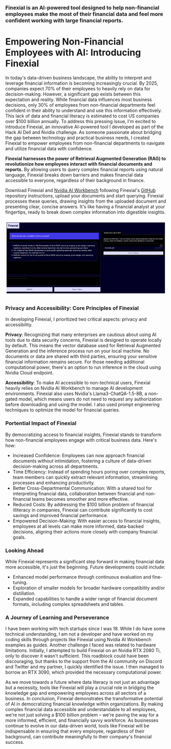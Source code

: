 ### Finexial is an AI-powered tool designed to help non-financial employees make the most of their financial data and feel more confident working with large financial reports.

# Empowering Non-Financial Employees with AI: Introducing Finexial

In today's data-driven business landscape, the ability to interpret and leverage financial information is becoming increasingly crucial. By 2025, companies expect 70% of their employees to heavily rely on data for decision-making. However, a significant gap exists between this expectation and reality. While financial data influences most business decisions, only 30% of employees from non-financial departments feel confident in their ability to understand and use this information effectively. This lack of data and financial literacy is estimated to cost US companies over $100 billion annually.
To address this pressing issue, I'm excited to introduce Finexial, an innovative AI-powered tool I developed as part of the Hack AI Dell and Nvidia challenge. As someone passionate about bridging the gap between technology and practical business needs, I created Finexial to empower employees from non-financial departments to navigate and utilize financial data with confidence.

**Finexial harnesses the power of Retrieval Augmented Generation (RAG) to revolutionize how employees interact with financial documents and reports.** By allowing users to query complex financial reports using natural language, Finexial breaks down barriers and makes financial data accessible to everyone, regardless of their background in finance.

Download Finexial and [Nvidia AI Workbench](https://www.nvidia.com/en-gb/deep-learning-ai/solutions/data-science/workbench/) following Finexial's [GitHub](https://github.com/AmandineFlachs/finexial) repository instructions, upload your documents and start querying. Finexial processes these queries, drawing insights from the uploaded document and presenting clear, concise answers. It's like having a financial analyst at your fingertips, ready to break down complex information into digestible insights.

![Finexial example1](code/chatui/static/Finexial_example_1.png)

### Privacy and Accessibility: Core Principles of Finexial
In developing Finexial, I prioritized two critical aspects: privacy and accessibility.

**Privacy**: Recognizing that many enterprises are cautious about using AI tools due to data security concerns, Finexial is designed to operate locally by default. This means the vector database used for Retrieval Augmented Generation and the inference process run on your local machine. No documents or data are shared with third parties, ensuring your sensitive financial information remains secure. For those needing additional computational power, there's an option to run inference in the cloud using Nvidia Cloud endpoint.

**Accessibility**: To make AI accessible to non-technical users, Finexial heavily relies on Nvidia AI Workbench to manage AI development environments. Finexial also uses Nvidia's Llama3-ChatQA-1.5-8B, a non-gated model, which means users do not need to request any authorization before downloading and using the model. I also used prompt engineering techniques to optimize the model for financial queries.

### Portential Impact of Finexial
By democratizing access to financial insights, Finexial stands to transform how non-financial employees engage with critical business data. Here's how:

- Increased Confidence: Employees can now approach financial documents without intimidation, fostering a culture of data-driven decision-making across all departments.
- Time Efficiency: Instead of spending hours poring over complex reports, team members can quickly extract relevant information, streamlining processes and enhancing productivity.
- Better Cross-Departmental Communication: With a shared tool for interpreting financial data, collaboration between financial and non-financial teams becomes smoother and more effective.
- Reduced Costs: By addressing the $100 billion problem of financial illiteracy in companies, Finexial can contribute significantly to cost savings and improved financial performance.
- Empowered Decision-Making: With easier access to financial insights, employees at all levels can make more informed, data-backed decisions, aligning their actions more closely with company financial goals.

### Looking Ahead
While Finexial represents a significant step forward in making financial data more accessible, it's just the beginning. Future developments could include:

- Enhanced model performance through continuous evaluation and fine-tuning.
- Exploration of smaller models for broader hardware compatibility and/or distillation.
- Expanded capabilities to handle a wider range of financial document formats, including complex spreadsheets and tables.

### A Journey of Learning and Perseverance
I have been working with tech startups since I was 18. While I do have some technical understanding, I am not a developer and have worked on my coding skills through projects like Finexial using Nvidia AI Workbench examples as guides. Another challenge I faced was related to hardware limitations. Initially, I attempted to build Finexial on an Nvidia RTX 2080 Ti, only to discover it wasn't sufficient. This roadblock could have been discouraging, but thanks to the support from the AI community on Discord and Twitter and my partner, I quickly identified the issue. I then managed to borrow an RTX 3090, which provided the necessary computational power. 

As we move towards a future where data literacy is not just an advantage but a necessity, tools like Finexial will play a crucial role in bridging the knowledge gap and empowering employees across all sectors of a business.
In conclusion, Finexial demonstrates the transformative potential of AI in democratizing financial knowledge within organizations. By making complex financial data accessible and understandable to all employees, we're not just solving a $100 billion problem – we're paving the way for a more informed, efficient, and financially savvy workforce. As businesses continue to evolve in our data-driven world, tools like Finexial will be indispensable in ensuring that every employee, regardless of their background, can contribute meaningfully to their company's financial success.
